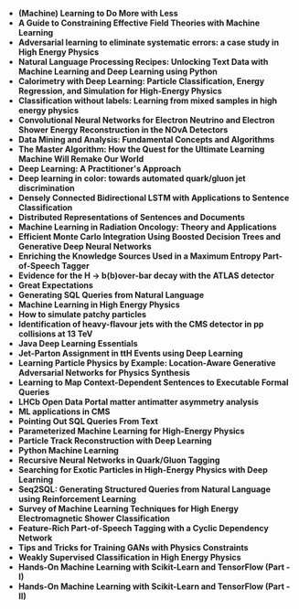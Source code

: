 
<ul>
  
 <li><b><a target="_blank" href="https://github.com/manjunath5496/Must-read-Books-and-Articles-on-AI/blob/master/bop(1).pdf" style="text-decoration:none;">(Machine) Learning to Do More with Less</a></b></li>
  
<li><b><a target="_blank" href="https://github.com/manjunath5496/Must-read-Books-and-Articles-on-AI/blob/master/bop(2).pdf" style="text-decoration:none;">A Guide to Constraining Effective Field Theories with Machine Learning</a></b></li>

<li><b><a target="_blank" href="https://github.com/manjunath5496/Must-read-Books-and-Articles-on-AI/blob/master/bop(3).pdf" style="text-decoration:none;">Adversarial learning to eliminate systematic errors: a case study in High Energy Physics</a></b></li>                         
  <li><b><a target="_blank" href="https://github.com/manjunath5496/Must-read-Books-and-Articles-on-AI/blob/master/bop(4).pdf" style="text-decoration:none;">Natural Language Processing Recipes: Unlocking Text Data with Machine Learning and Deep Learning using Python</a></b></li>
  
 <li><b><a target="_blank" href="https://github.com/manjunath5496/Must-read-Books-and-Articles-on-AI/blob/master/bop(5).pdf" style="text-decoration:none;">Calorimetry with Deep Learning: Particle Classification, Energy Regression, and Simulation for High-Energy Physics</a></b></li>  
 
   <li><b><a target="_blank" href="https://github.com/manjunath5496/Must-read-Books-and-Articles-on-AI/blob/master/bop(6).pdf" style="text-decoration:none;">Classification without labels: Learning from mixed samples in high energy physics</a></b></li>  
                                             

 <li><b><a target="_blank" href="https://github.com/manjunath5496/Must-read-Books-and-Articles-on-AI/blob/master/bop(7).pdf" style="text-decoration:none;">Convolutional Neural Networks for Electron Neutrino and Electron Shower Energy Reconstruction in the NOvA Detectors</a></b></li>
  
<li><b><a target="_blank" href="https://github.com/manjunath5496/Must-read-Books-and-Articles-on-AI/blob/master/bop(8).pdf" style="text-decoration:none;">Data Mining and Analysis: Fundamental Concepts and Algorithms</a></b></li>

<li><b><a target="_blank" href="https://github.com/manjunath5496/Must-read-Books-and-Articles-on-AI/blob/master/bop(9).pdf" style="text-decoration:none;">The Master Algorithm: How the Quest for the Ultimate Learning Machine Will Remake Our World</a></b></li>                         
  <li><b><a target="_blank" href="https://github.com/manjunath5496/Must-read-Books-and-Articles-on-AI/blob/master/bop(10).pdf" style="text-decoration:none;">Deep Learning: A Practitioner's Approach</a></b></li>  
                          
 <li><b><a target="_blank" href="https://github.com/manjunath5496/Must-read-Books-and-Articles-on-AI/blob/master/bop(11).pdf" style="text-decoration:none;">Deep learning in color: towards automated quark/gluon jet discrimination</a></b></li>
  
<li><b><a target="_blank" href="https://github.com/manjunath5496/Must-read-Books-and-Articles-on-AI/blob/master/bop(12).pdf" style="text-decoration:none;">Densely Connected Bidirectional LSTM with Applications to Sentence Classification</a></b></li>

<li><b><a target="_blank" href="https://github.com/manjunath5496/Must-read-Books-and-Articles-on-AI/blob/master/bop(13).pdf" style="text-decoration:none;">Distributed Representations of Sentences and Documents</a></b></li>                         
  <li><b><a target="_blank" href="https://github.com/manjunath5496/Must-read-Books-and-Articles-on-AI/blob/master/bop(14).pdf" style="text-decoration:none;">Machine Learning in Radiation Oncology: Theory and Applications</a></b></li>  
     <li><b><a target="_blank" href="https://github.com/manjunath5496/Must-read-Books-and-Articles-on-AI/blob/master/bop(15).pdf" style="text-decoration:none;">Efficient Monte Carlo Integration Using Boosted Decision Trees and Generative Deep Neural Networks</a></b></li>  
   <li><b><a target="_blank" href="https://github.com/manjunath5496/Must-read-Books-and-Articles-on-AI/blob/master/bop(16).pdf" style="text-decoration:none;">Enriching the Knowledge Sources Used in a Maximum Entropy Part-of-Speech Tagger</a></b></li>  
                                             

 <li><b><a target="_blank" href="https://github.com/manjunath5496/Must-read-Books-and-Articles-on-AI/blob/master/bop(17).pdf" style="text-decoration:none;">Evidence for the H &rarr; b(b)over-bar decay with the ATLAS detector</a></b></li>
  
<li><b><a target="_blank" href="https://github.com/manjunath5496/Must-read-Books-and-Articles-on-AI/blob/master/bop(18).pdf" style="text-decoration:none;">Great Expectations</a></b></li>

<li><b><a target="_blank" href="https://github.com/manjunath5496/Must-read-Books-and-Articles-on-AI/blob/master/bop(19).pdf" style="text-decoration:none;">Generating SQL Queries from Natural Language</a></b></li>                         
  <li><b><a target="_blank" href="https://github.com/manjunath5496/Must-read-Books-and-Articles-on-AI/blob/master/bop(20).pdf" style="text-decoration:none;">Machine Learning in High Energy Physics</a></b></li>  
                          
 <li><b><a target="_blank" href="https://github.com/manjunath5496/Must-read-Books-and-Articles-on-AI/blob/master/bop(21).pdf" style="text-decoration:none;">How to simulate patchy particles</a></b></li>
  
<li><b><a target="_blank" href="https://github.com/manjunath5496/Must-read-Books-and-Articles-on-AI/blob/master/bop(22).pdf" style="text-decoration:none;">Identification of heavy-flavour jets with the CMS detector in pp collisions at 13 TeV</a></b></li>

<li><b><a target="_blank" href="https://github.com/manjunath5496/Must-read-Books-and-Articles-on-AI/blob/master/bop(23).pdf" style="text-decoration:none;">Java Deep Learning Essentials</a></b></li>                         
  <li><b><a target="_blank" href="https://github.com/manjunath5496/Must-read-Books-and-Articles-on-AI/blob/master/bop(24).pdf" style="text-decoration:none;">Jet-Parton Assignment in ttH Events using Deep Learning</a></b></li>
  
 <li><b><a target="_blank" href="https://github.com/manjunath5496/Must-read-Books-and-Articles-on-AI/blob/master/bop(25).pdf" style="text-decoration:none;">Learning Particle Physics by Example: Location-Aware Generative Adversarial Networks for Physics Synthesis</a></b></li>  
 
   <li><b><a target="_blank" href="https://github.com/manjunath5496/Must-read-Books-and-Articles-on-AI/blob/master/bop(26).pdf" style="text-decoration:none;">Learning to Map Context-Dependent Sentences to Executable Formal Queries</a></b></li>  
                                             

 <li><b><a target="_blank" href="https://github.com/manjunath5496/Must-read-Books-and-Articles-on-AI/blob/master/bop(27).pdf" style="text-decoration:none;">LHCb Open Data Portal matter antimatter asymmetry analysis</a></b></li>
  
<li><b><a target="_blank" href="https://github.com/manjunath5496/Must-read-Books-and-Articles-on-AI/blob/master/bop(28).pdf" style="text-decoration:none;">ML applications in CMS</a></b></li>

<li><b><a target="_blank" href="https://github.com/manjunath5496/Must-read-Books-and-Articles-on-AI/blob/master/bop(29).pdf" style="text-decoration:none;">Pointing Out SQL Queries From Text</a></b></li>                         
  <li><b><a target="_blank" href="https://github.com/manjunath5496/Must-read-Books-and-Articles-on-AI/blob/master/bop(30).pdf" style="text-decoration:none;">Parameterized Machine Learning for High-Energy Physics</a></b></li>  
   


 <li><b><a target="_blank" href="https://github.com/manjunath5496/Must-read-Books-and-Articles-on-AI/blob/master/bop(31).pdf" style="text-decoration:none;">Particle Track Reconstruction with Deep Learning</a></b></li>
  
<li><b><a target="_blank" href="https://github.com/manjunath5496/Must-read-Books-and-Articles-on-AI/blob/master/bop(32).pdf" style="text-decoration:none;">Python Machine Learning</a></b></li>

<li><b><a target="_blank" href="https://github.com/manjunath5496/Must-read-Books-and-Articles-on-AI/blob/master/bop(33).pdf" style="text-decoration:none;">Recursive Neural Networks in Quark/Gluon Tagging</a></b></li>                         
  <li><b><a target="_blank" href="https://github.com/manjunath5496/Must-read-Books-and-Articles-on-AI/blob/master/bop(34).pdf" style="text-decoration:none;">Searching for Exotic Particles in High-Energy Physics with Deep Learning</a></b></li>
  
 <li><b><a target="_blank" href="https://github.com/manjunath5496/Must-read-Books-and-Articles-on-AI/blob/master/bop(35).pdf" style="text-decoration:none;">Seq2SQL: Generating Structured Queries from Natural Language using Reinforcement Learning</a></b></li>  
 
   <li><b><a target="_blank" href="https://github.com/manjunath5496/Must-read-Books-and-Articles-on-AI/blob/master/bop(36).pdf" style="text-decoration:none;">Survey of Machine Learning Techniques for High Energy Electromagnetic Shower Classification</a></b></li>  
                                             

 <li><b><a target="_blank" href="https://github.com/manjunath5496/Must-read-Books-and-Articles-on-AI/blob/master/bop(37).pdf" style="text-decoration:none;">Feature-Rich Part-of-Speech Tagging with a Cyclic Dependency Network</a></b></li>
  
<li><b><a target="_blank" href="https://github.com/manjunath5496/Must-read-Books-and-Articles-on-AI/blob/master/bop(38).pdf" style="text-decoration:none;">Tips and Tricks for Training GANs with Physics Constraints</a></b></li>

<li><b><a target="_blank" href="https://github.com/manjunath5496/Must-read-Books-and-Articles-on-AI/blob/master/bop(39).pdf" style="text-decoration:none;">Weakly Supervised Classification in High Energy Physics</a></b></li>                         
  <li><b><a target="_blank" href="https://github.com/manjunath5496/Must-read-Books-and-Articles-on-AI/blob/master/bop(40).pdf" style="text-decoration:none;">Hands-On Machine Learning with Scikit-Learn and TensorFlow (Part - I)</a></b></li> 

<li><b><a target="_blank" href="https://github.com/manjunath5496/Must-read-Books-and-Articles-on-AI/blob/master/bop(41).pdf" style="text-decoration:none;">Hands-On Machine Learning with Scikit-Learn and TensorFlow (Part - II)</a></b></li> 









</ul>
